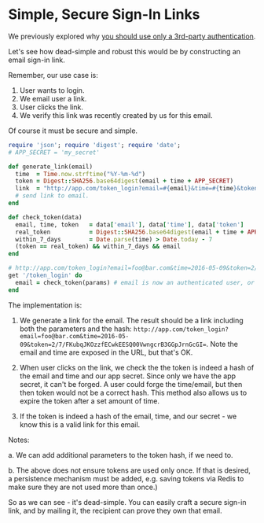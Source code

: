 # Simple, Secure Sign-In Links

We previously explored why [you should use only a 3rd-party authentication](https://medium.com/@sellarafaeli/no-more-username-passwords-just-use-a-3rd-party-for-authentication-59b12db092a4#.4hapiv7p7). 

Let's see how dead-simple and robust this would be by constructing an email sign-in link.

Remember, our use case is:

1. User wants to login.
2. We email user a link.
3. User clicks the link.
4. We verify this link was recently created by us for this email. 

Of course it must be secure and simple. 

~~~ ruby
require 'json'; require 'digest'; require 'date';
# APP_SECRET = 'my_secret'

def generate_link(email) 
  time  = Time.now.strftime("%Y-%m-%d")
  token = Digest::SHA256.base64digest(email + time + APP_SECRET)
  link  = "http://app.com/token_login?email=#{email}&time=#{time}&token=#{token}"
  # send link to email. 
end

def check_token(data)
  email, time, token   = data['email'], data['time'], data['token']  
  real_token           = Digest::SHA256.base64digest(email + time + APP_SECRET)
  within_7_days        = Date.parse(time) > Date.today - 7 
  (token == real_token) && within_7_days && email
end

# http://app.com/token_login?email=foo@bar.com&time=2016-05-09&token=2/7/FKubqJKOzzfECwkEESQ00VwngcrB3GGpJrnGcGI=
get '/token_login' do
  email = check_token(params) # email is now an authenticated user, or 'false'.
end
~~~   

The implementation is:

1. We generate a link for the email. The result should be a link including both the parameters and the hash: 
```http://app.com/token_login?email=foo@bar.com&time=2016-05-09&token=2/7/FKubqJKOzzfECwkEESQ00VwngcrB3GGpJrnGcGI=```. 
Note the email and time are exposed in the URL, but that's OK. 

2. When user clicks on the link, we check the the token is indeed a hash of the email and time and our app secret. Since only we have the app secret, it can't be forged. A user could forge the time/email, but then then token would not be a correct hash. This method also allows us to expire the token after a set amount of time. 

3. If the token is indeed a hash of the email, time, and our secret - we know this is a valid link for this email. 

Notes: 

a. We can add additional parameters to the token hash, if we need to. 

b. The above does not ensure tokens are used only once. If that is desired, a persistence mechanism must be added, e.g. saving tokens via Redis to make sure they are not used more than once.)

So as we can see - it's dead-simple. You can easily craft a secure sign-in link, and by mailing it, the recipient can prove they own that email. 